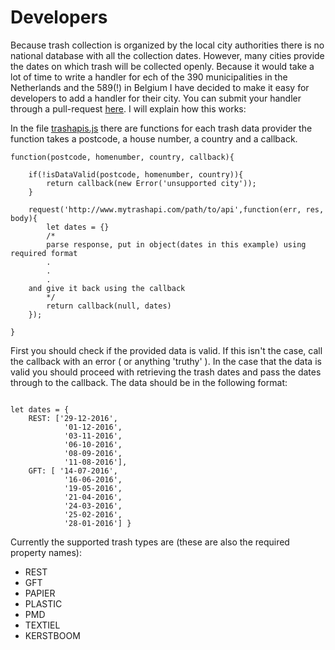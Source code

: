 # Developers
Because trash collection is organized by the local city authorities there is no national database with all the
collection dates. However, many cities provide the dates on which trash will be collected openly. Because it would take a lot of time to write a handler for ech of the 390 municipalities in the Netherlands and the 589(!) in Belgium I have decided to make it easy for developers to add a handler for their city. You can submit your handler through a pull-request [here](https://github.com/robertraaijmakers/com.athom.trashchecker). I will explain how this works:

In the file [trashapis.js](https://github.com/robertraaijmakers/com.trashchecker/blob/beta/trashapis.js) there are functions for each trash data provider the function takes a postcode, a house number, a country and a callback.

```
function(postcode, homenumber, country, callback){

	if(!isDataValid(postcode, homenumber, country)){
		return callback(new Error('unsupported city'));
	}

	request('http://www.mytrashapi.com/path/to/api',function(err, res, body){
		let dates = {}
		/*
		parse response, put in object(dates in this example) using required format
        .
        .
        .
    and give it back using the callback
		*/
		return callback(null, dates)
	});

}

```

First you should check if the provided data is valid. If this isn't the case, call the callback with an error ( or anything 'truthy' ). In the case that the data is valid you should proceed with retrieving the trash dates and pass the dates through to the callback. The data should be in the following format:
<pre><code>
let dates = {
	REST: ['29-12-2016',
			'01-12-2016',
			'03-11-2016',
			'06-10-2016',
		    '08-09-2016',
			'11-08-2016'],
	GFT: [ '14-07-2016',
			'16-06-2016',
		    '19-05-2016',
		    '21-04-2016',
		    '24-03-2016',
		    '25-02-2016',
			'28-01-2016'] }
</code></pre>

Currently the supported trash types are (these are also the required property names):
- REST
- GFT
- PAPIER
- PLASTIC
- PMD
- TEXTIEL
- KERSTBOOM